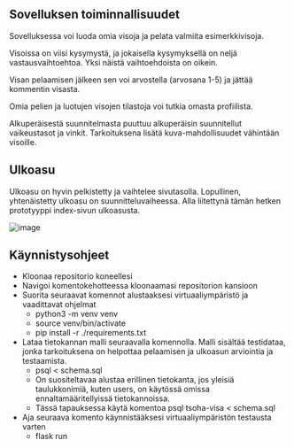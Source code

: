 Sovelluksen toiminnallisuudet
-

Sovelluksessa voi luoda omia visoja ja pelata valmiita esimerkkivisoja.

Visoissa on viisi kysymystä, ja jokaisella kysymyksellä on neljä vastausvaihtoehtoa. Yksi näistä vaihtoehdoista on oikein.

Visan pelaamisen jälkeen sen voi arvostella (arvosana 1-5) ja jättää kommentin visasta.

Omia pelien ja luotujen visojen tilastoja voi tutkia omasta profiilista.

Alkuperäisestä suunnitelmasta puuttuu alkuperäisin suunnitellut vaikeustasot ja vinkit. Tarkoituksena lisätä kuva-mahdollisuudet vähintään visoille.

Ulkoasu
-

Ulkoasu on hyvin pelkistetty ja vaihtelee sivutasolla. Lopullinen, yhtenäistetty ulkoasu on suunnitteluvaiheessa. Alla liitettynä tämän hetken prototyyppi index-sivun ulkoasusta.

![image](https://github.com/user-attachments/assets/24c642be-d377-4f4e-be7c-85429d82d6f5)

Käynnistysohjeet
-

- Kloonaa repositorio koneellesi
- Navigoi komentokehotteessa kloonaamasi repositorion kansioon
- Suorita seuraavat komennot alustaaksesi virtuaaliympäristö ja vaadittavat ohjelmat
	- python3 -m venv venv
   	- source venv/bin/activate
   	- pip install -r ./requirements.txt
- Lataa tietokannan malli seuraavalla komennolla. Malli sisältää testidataa, jonka tarkoituksena on helpottaa pelaamisen ja ulkoasun arviointia ja testaamista.
	- psql < schema.sql
   	- On suositeltavaa alustaa erillinen tietokanta, jos yleisiä taulukkonimiä, kuten users, on käytössä omissa ennaltamääritellyissä tietokannoissa.
  	- Tässä tapauksessa käytä komentoa psql tsoha-visa < schema.sql
 - Aja seuraava komento käynnistääksesi virtuaaliympäristön testausta varten
	- flask run

